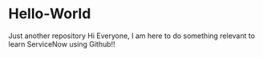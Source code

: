 # Hello-World
Just another repository
 Hi Everyone,
 I am here to do something relevant to learn ServiceNow using Github!! 

